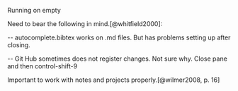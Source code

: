 Running on empty

Need to bear the following in mind.[@whitfield2000]:

-- autocomplete.bibtex works on .md files. But has problems setting up after closing.

-- Git Hub sometimes does not register changes. Not sure why. Close pane and then control-shift-9

Important to work with notes and projects properly.[@wilmer2008, p. 16]
